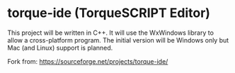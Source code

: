 # torque-ide (TorqueSCRIPT Editor)

This project will be written in C++. It will use the WxWindows library to allow a cross-platform program. The initial version will be Windows only but Mac (and Linux) support is planned.

Fork from: https://sourceforge.net/projects/torque-ide/
